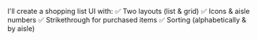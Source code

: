 I'll create a shopping list UI with:
✅ Two layouts (list & grid)
✅ Icons & aisle numbers
✅ Strikethrough for purchased items
✅ Sorting (alphabetically & by aisle)

